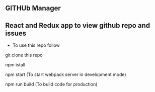 GITHUb Manager
---------------

## React and Redux app to view github repo and issues

- To use this repo follow

 git clone this repo

 npm istall

 npm start   (To start webpack server in development mode)

 npm run build   (To build code for production)

